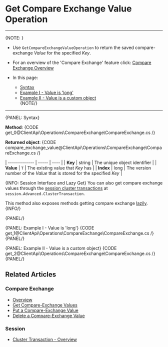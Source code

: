 # Get Compare Exchange Value Operation

---

{NOTE: }

* Use `GetCompareExchangeValueOperation` to return the saved compare-exchange _Value_ for the specified _Key_.  

* For an overview of the 'Compare Exchange' feature click: [Compare Exchange Overview](../../../client-api/operations/compare-exchange/overview)

* In this page:  
  * [Syntax](../../../client-api/operations/compare-exchange/get-compare-exchange-value#syntax)  
  * [Example I - Value is 'long'](../../../client-api/operations/compare-exchange/get-compare-exchange-value#example-i---value-is-)  
  * [Example II - Value is a custom object](../../../client-api/operations/compare-exchange/get-compare-exchange-value#example-ii---value-is-a-custom-object)  
{NOTE/}

---

{PANEL: Syntax}

**Method**:
{CODE get_0@ClientApi\Operations\CompareExchange\CompareExchange.cs /}

**Returned object**:
{CODE compare_exchange_value@ClientApi\Operations\CompareExchange\CompareExchange.cs /}

| ------------- | ----- | ---- |
| **Key** | string | The unique object identifier |
| **Value** | `T` | The existing value that _Key_ has |
| **Index** | long |  The version number of the _Value_ that is stored for the specified _Key_ |

{INFO: Session Interface and Lazy Get}
You can also get compare exchange values through the [session cluster transactions](../../../client-api/session/cluster-transaction/compare-exchange#get-compare-exchange) 
at `session.Advanced.ClusterTransaction`.  

This method also exposes methods getting compare exchange [lazily](../../../client-api/session/cluster-transaction/compare-exchange#get-compare-exchange).  
{INFO/}

{PANEL/}

{PANEL: Example I - Value is 'long'} 
{CODE get_1@ClientApi\Operations\CompareExchange\CompareExchange.cs /}
{PANEL/}

{PANEL: Example II - Value is a custom object} 
{CODE get_2@ClientApi\Operations\CompareExchange\CompareExchange.cs /}
{PANEL/}

## Related Articles

### Compare Exchange

- [Overview](../../../client-api/operations/compare-exchange/overview)
- [Get Compare-Exchange Values](../../../client-api/operations/compare-exchange/get-compare-exchange-values)
- [Put a Compare-Exchange Value](../../../client-api/operations/compare-exchange/delete-compare-exchange-value)
- [Delete a Compare-Exchange Value](../../../client-api/operations/compare-exchange/delete-compare-exchange-value)

### Session

- [Cluster Transaction - Overview](../../../client-api/session/cluster-transaction/overview)
